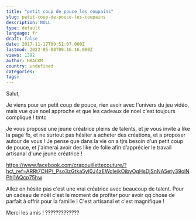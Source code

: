 ```yaml
---
title: "petit coup de pouce les coupains"
slug: petit-coup-de-pouce-les-coupains
description: NULL
type: default
language: fr
draft: false
date: 2017-11-17T09:51:07.000Z
lastmod: 2022-05-08T09:16:16.000Z
views: 1392
author: HBACKM
country: undefined
categories:
tags:
---
```

Salut,

  
Je viens pour un petit coup de pouce, rien avoir avec l'univers du jeu vidéo, mais vue que noel approche et que les cadeaux de noel c'est toujours compliqué ! tmtc

Je vous propose une jeune créatrice pleins de talents, et je vous invite a like la page fb, et ne surtout pas hésiter a acheter des créations, et a proposer autour de vous ! Je pense que dans la vie on a tjrs besoin d'un petit coup de pouce, et j'aimerai avoir des like de folie afin d’apprécier le travail artisanal d'une jeune créatrice ! 

https://www.facebook.com/crapouillettecouture/?hc\_ref=ARRt7CHP\_Pso3zGtka5yI0J4zEWdleikOibvOqHsDjSnNA5ety39olNPhj1AQcp75hw

Allez on hésite pas c'est une vrai créatrice avec beaucoup de talent. Pour un cadeau de noël c'est le moment de profiter pour avoir qq chose de parfait à offrir pour la famille ! C'est artisanal et c'est magnifique ! 

  
Merci les amis ! ?????????????

  
